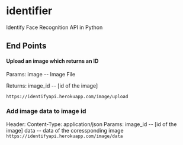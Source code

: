 # identifier
Identify Face Recognition API in Python

## End Points
#### Upload an image which returns an ID

Params: image -- Image File

Returns: image_id -- [id of the image]

`https://identifyapi.herokuapp.com/image/upload`

### Add image data to image id
Header: Content-Type: application/json
Params: image_id -- [id of the image]
data -- data of the coressponding image
`https://identifyapi.herokuapp.com/image/data`
